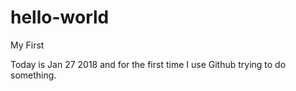 # hello-world
My First

Today is Jan 27 2018 and for the first time I use Github trying to do something.
